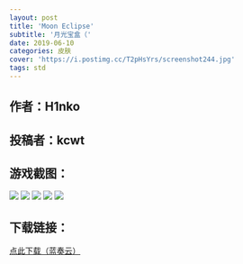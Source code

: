 ```yaml
---
layout: post
title: 'Moon Eclipse'
subtitle: '月光宝盒（'
date: 2019-06-10
categories: 皮肤
cover: 'https://i.postimg.cc/T2pHsYrs/screenshot244.jpg'
tags: std
---
```


## 作者：H1nko

## 投稿者：kcwt
 
## 游戏截图：

<img src="https://i.postimg.cc/rmz0JWXQ/screenshot241.jpg">

<img src="https://i.postimg.cc/pT791TPx/screenshot242.jpg">

<img src="https://i.postimg.cc/VvCSy8Nt/screenshot243.jpg">

<img src="https://i.postimg.cc/T2pHsYrs/screenshot244.jpg">

<img src="https://i.postimg.cc/zD6PYZ7G/screenshot245.jpg">

## 下载链接：

[点此下载（蓝奏云）](https://www.lanzous.com/i4hxxgd)